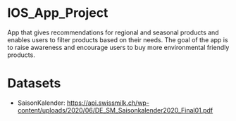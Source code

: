 # IOS_App_Project
App that gives recommendations for regional and seasonal products and enables users to filter products based on their needs. The goal of the app is to raise awareness and encourage users to buy more environmental friendly products.

# Datasets
* SaisonKalender: https://api.swissmilk.ch/wp-content/uploads/2020/06/DE_SM_Saisonkalender2020_Final01.pdf
